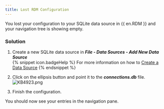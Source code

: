```yaml
---
title: Lost RDM Configuration
---
```

You lost your configuration to your SQLite data source in {{ en.RDM }} and your navigation tree is showing empty.
### Solution
1. Create a new SQLite data source in ***File - Data Sources - Add New Data Source***  
{% snippet icon.badgeHelp %}
For more information on how to [Create a Data Source](https://help.remotedesktopmanager.com/create-a-new-data-source.html)
{% endsnippet %}  

2. Click on the ellipsis button and point it to the ***connections.db*** file.  
![KB4923.png](/img/en/kb/KB4923.png)
1. Finish the configuration.  

You should now see your entries in the navigation pane.
